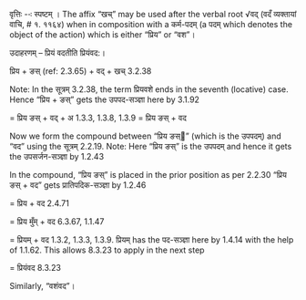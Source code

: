 




वृत्तिः --ः स्पष्टम् । The affix “खच्” may be used after the verbal root √वद् (वदँ व्यक्तायां वाचि, # १. ११६४) when in composition with a कर्म-पदम् (a पदम् which denotes the object of the action) which is either “प्रिय” or “वश”।


उदाहरणम् – प्रियं वदतीति प्रियंवद:।


प्रिय + ङस् (ref: 2.3.65) + वद् + खच् 3.2.38

Note: In the सूत्रम् 3.2.38, the term प्रियवशे ends in the seventh (locative) case. Hence “प्रिय + ङस्” gets the उपपद-सञ्ज्ञा here by 3.1.92

= प्रिय ङस् + वद् + अ 1.3.3, 1.3.8, 1.3.9 = प्रिय ङस् + वद


Now we form the compound between “प्रिय ङस्” (which is the उपपदम्) and “वद” using the सूत्रम् 2.2.19. Note: Here “प्रिय ङस्” is the उपपदम् and hence it gets the उपसर्जन-सञ्ज्ञा by 1.2.43

In the compound, “प्रिय ङस्” is placed in the prior position as per 2.2.30
“प्रिय ङस् + वद” gets प्रातिपदिक-सञ्ज्ञा by 1.2.46

= प्रिय + वद 2.4.71

= प्रिय मुँम् + वद 6.3.67, 1.1.47

= प्रियम् + वद 1.3.2, 1.3.3, 1.3.9. प्रियम् has the पद-सञ्ज्ञा here by 1.4.14 with the help of 1.1.62. This allows 8.3.23 to apply in the next step

= प्रियंवद 8.3.23


Similarly, “वशंवद”।

